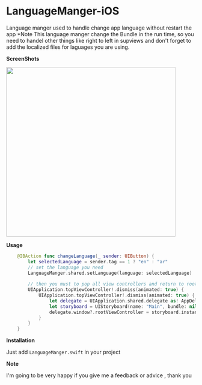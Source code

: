 # LanguageManger-iOS
Language manger used to handle change app language without restart the app
*Note
This language manger change the Bundle in the run time, so you need to handel other things like right to left in supviews and don't forget to add the localized files for laguages you are using.

<b>ScreenShots</b>

<img src="https://raw.githubusercontent.com/Abedalkareem/LanguageManger-iOS/master/screen.gif"  width="450">

<b>Usage</b>



```swift
    @IBAction func changeLanguage(_ sender: UIButton) {
        let selectedLanguage = sender.tag == 1 ? "en" : "ar"
        // set the language you need
        LanguageManger.shared.setLanguage(language: selectedLanguage)
        
        // then you must to pop all view controllers and return to root view controller then re set the root view controller 
        UIApplication.topViewController!.dismiss(animated: true) {
            UIApplication.topViewController!.dismiss(animated: true) {
                let delegate = UIApplication.shared.delegate as! AppDelegate
                let storyboard = UIStoryboard(name: "Main", bundle: nil)
                delegate.window?.rootViewController = storyboard.instantiateInitialViewController()
            }
        }
    }
```

<b>Installation</b>

Just add ```LanguageManger.swift``` in your project


<b>Note</b>

I'm going to be very happy if you give me a feedback or advice , thank you
